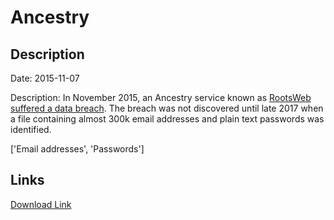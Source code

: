 # Ancestry

## Description

Date: 2015-11-07

Description:
In November 2015, an Ancestry service known as <a href="https://blogs.ancestry.com/ancestry/2017/12/23/rootsweb-security-update/" target="_blank" rel="noopener">RootsWeb suffered a data breach</a>. The breach was not discovered until late 2017 when a file containing almost 300k email addresses and plain text passwords was identified. 


['Email addresses', 'Passwords']

## Links

[Download Link](https://link-to.net/1229997/563.5419233416075/dynamic/?r=YW5jZXN0cnkuY29t)
